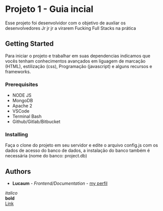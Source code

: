 # Projeto 1 - Guia incial

Esse projeto foi desenvolvidor com o objetivo de auxliar os desenvolvedores Jr jr jr a virarem Fucking Full Stacks na prática

## Getting Started

Para iniciar o projeto e trabalhar em suas dependencias indicamos que vocês tenham conhecimentos avançados em liguagem de marcação (HTML), estilização (css), Programação (javascript) e alguns recursos e frameworks.

### Prerequisites

* NODE JS
* MongoDB
* Apache 2
* VSCode
* Terminal Bash
* Github/Gitlab/Bitbucket


### Installing

Faça o clone do projeto em seu servidor e edite o arquivo config.js com os dados de acesso do banco de dados, a instalação do banco também é necessária (nome do banco: project.db)


## Authors

* **Lucaum** - *Frontend/Documentation* - [my perfil](https://github.com/LGondin)

*italico*  
**bold**  
[Link](https://github.com/who???)